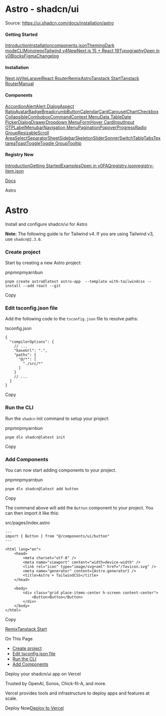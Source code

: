 # Astro - shadcn/ui

Source: https://ui.shadcn.com/docs/installation/astro

#### Getting Started

[Introduction](/docs)[Installation](/docs/installation)[components.json](/docs/components-json)[Theming](/docs/theming)[Dark mode](/docs/dark-mode)[CLI](/docs/cli)[Monorepo](/docs/monorepo)[Tailwind v4New](/docs/tailwind-v4)[Next.js 15 + React 19](/docs/react-19)[Typography](/docs/components/typography)[Open in v0](/docs/v0)[Blocks](/docs/blocks)[Figma](/docs/figma)[Changelog](/docs/changelog)

#### Installation

[Next.js](/docs/installation/next)[Vite](/docs/installation/vite)[Laravel](/docs/installation/laravel)[React Router](/docs/installation/react-router)[Remix](/docs/installation/remix)[Astro](/docs/installation/astro)[Tanstack Start](/docs/installation/tanstack)[Tanstack Router](/docs/installation/tanstack-router)[Manual](/docs/installation/manual)

#### Components

[Accordion](/docs/components/accordion)[Alert](/docs/components/alert)[Alert Dialog](/docs/components/alert-dialog)[Aspect Ratio](/docs/components/aspect-ratio)[Avatar](/docs/components/avatar)[Badge](/docs/components/badge)[Breadcrumb](/docs/components/breadcrumb)[Button](/docs/components/button)[Calendar](/docs/components/calendar)[Card](/docs/components/card)[Carousel](/docs/components/carousel)[Chart](/docs/components/chart)[Checkbox](/docs/components/checkbox)[Collapsible](/docs/components/collapsible)[Combobox](/docs/components/combobox)[Command](/docs/components/command)[Context Menu](/docs/components/context-menu)[Data Table](/docs/components/data-table)[Date Picker](/docs/components/date-picker)[Dialog](/docs/components/dialog)[Drawer](/docs/components/drawer)[Dropdown Menu](/docs/components/dropdown-menu)[Form](/docs/components/form)[Hover Card](/docs/components/hover-card)[Input](/docs/components/input)[Input OTP](/docs/components/input-otp)[Label](/docs/components/label)[Menubar](/docs/components/menubar)[Navigation Menu](/docs/components/navigation-menu)[Pagination](/docs/components/pagination)[Popover](/docs/components/popover)[Progress](/docs/components/progress)[Radio Group](/docs/components/radio-group)[Resizable](/docs/components/resizable)[Scroll Area](/docs/components/scroll-area)[Select](/docs/components/select)[Separator](/docs/components/separator)[Sheet](/docs/components/sheet)[Sidebar](/docs/components/sidebar)[Skeleton](/docs/components/skeleton)[Slider](/docs/components/slider)[Sonner](/docs/components/sonner)[Switch](/docs/components/switch)[Table](/docs/components/table)[Tabs](/docs/components/tabs)[Textarea](/docs/components/textarea)[Toast](/docs/components/toast)[Toggle](/docs/components/toggle)[Toggle Group](/docs/components/toggle-group)[Tooltip](/docs/components/tooltip)

#### Registry New

[Introduction](/docs/registry)[Getting Started](/docs/registry/getting-started)[Examples](/docs/registry/examples)[Open in v0](/docs/registry/open-in-v0)[FAQ](/docs/registry/faq)[registry.json](/docs/registry/registry-json)[registry-item.json](/docs/registry/registry-item-json)

[Docs](/docs)

Astro

# Astro

Install and configure shadcn/ui for Astro

**Note:** The following guide is for Tailwind v4. If you are using Tailwind
v3, use `shadcn@2.3.0`.

### Create project

Start by creating a new Astro project:

pnpmnpmyarnbun

```
pnpm create astro@latest astro-app  --template with-tailwindcss --install --add react --git

```

Copy

### Edit tsconfig.json file

Add the following code to the `tsconfig.json` file to resolve paths:

tsconfig.json

```
{
  "compilerOptions": {
    // ...
    "baseUrl": ".",
    "paths": {
      "@/*": [
        "./src/*"
      ]
    }
    // ...
  }
}
```

Copy

### Run the CLI

Run the `shadcn` init command to setup your project:

pnpmnpmyarnbun

```
pnpm dlx shadcn@latest init

```

Copy

### Add Components

You can now start adding components to your project.

pnpmnpmyarnbun

```
pnpm dlx shadcn@latest add button

```

Copy

The command above will add the `Button` component to your project. You can then import it like this:

src/pages/index.astro

```
---
import { Button } from "@/components/ui/button"
---

<html lang="en">
	<head>
		<meta charset="utf-8" />
		<meta name="viewport" content="width=device-width" />
		<link rel="icon" type="image/svg+xml" href="/favicon.svg" />
		<meta name="generator" content={Astro.generator} />
		<title>Astro + TailwindCSS</title>
	</head>

	<body>
		<div class="grid place-items-center h-screen content-center">
			<Button>Button</Button>
		</div>
	</body>
</html>
```

Copy

[Remix](/docs/installation/remix)[Tanstack Start](/docs/installation/tanstack)

On This Page

* [Create project](#create-project)
* [Edit tsconfig.json file](#edit-tsconfigjson-file)
* [Run the CLI](#run-the-cli)
* [Add Components](#add-components)

Deploy your shadcn/ui app on Vercel

Trusted by OpenAI, Sonos, Chick-fil-A, and more.

Vercel provides tools and infrastructure to deploy apps and features at scale.

Deploy Now[Deploy to Vercel](https://vercel.com/new?utm_source=shadcn_site&utm_medium=web&utm_campaign=docs_cta_deploy_now_callout)